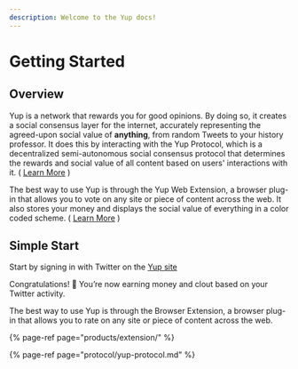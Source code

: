 ```yaml
---
description: Welcome to the Yup docs!
---
```


# Getting Started

## Overview

Yup is a network that rewards you for good opinions. By doing so, it creates a social consensus layer for the internet, accurately representing the agreed-upon social value of **anything**, from random Tweets to your history professor. It does this by interacting with the Yup Protocol, which is a decentralized semi-autonomous social consensus protocol that determines the rewards and social value of all content based on users' interactions with it. \( [Learn More](https://github.com/Yup-io/yup_docs/tree/24938ac610bbd465109806ec69fb9e97054f2399/protocol.md) \)

The best way to use Yup is through the Yup Web Extension, a browser plug-in that allows you to vote on any site or piece of content across the web. It also stores your money and displays the social value of everything in a color coded scheme. \( [Learn More](https://github.com/Yup-io/yup_docs/tree/24938ac610bbd465109806ec69fb9e97054f2399/ext.md) \)

## Simple Start

Start by signing in with Twitter on the [Yup site](https://yup.io)

Congratulations! 🎉 You’re now earning money and clout based on your Twitter activity.

The best way to use Yup is through the Browser Extension, a browser plug-in that allows you to rate on any site or piece of content across the web.

{% page-ref page="products/extension/" %}

{% page-ref page="protocol/yup-protocol.md" %}


